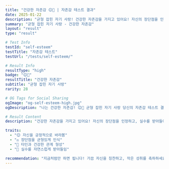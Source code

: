 ```yaml
---
title: "건강한 자존감 😊💖 | 자존감 테스트 결과"
date: 2025-01-22
description: "균형 잡힌 자기 사랑! 건강한 자존감을 가지고 있어요! 자신의 장단점을 인정하고, 실수를 받아들이며, 전반적으로 자신을 긍정적으로 바라봅니다. 타인과의 관계도 건강하게 유지할 수 있는 상태예요...."
summary: "균형 잡힌 자기 사랑 - 건강한 자존감"
layout: "result"
type: "result"

# Test Info
testId: "self-esteem"
testTitle: "자존감 테스트"
testUrl: "/tests/self-esteem/"

# Result Info
resultType: "high"
badge: "😊💖"
resultTitle: "건강한 자존감"
subtitle: "균형 잡힌 자기 사랑"
rarity: 28

# OG Tags for Social Sharing
ogImage: "og-self-esteem-high.jpg"
ogDescription: "나는 건강한 자존감! 😊💖 균형 잡힌 자기 사랑 당신의 자존감 테스트 결과는?"

# Result Content
description: "건강한 자존감을 가지고 있어요! 자신의 장단점을 인정하고, 실수를 받아들이며, 전반적으로 자신을 긍정적으로 바라봅니다. 타인과의 관계도 건강하게 유지할 수 있는 상태예요."

traits:
  - "😊 자신을 긍정적으로 바라봄"
  - "⚖️ 장단점을 균형있게 인식"
  - "🤝 타인과 건강한 관계 형성"
  - "💚 실수를 자연스럽게 받아들임"

recommendation: "지금처럼만 하면 됩니다! 가끔 자신을 칭찬하고, 작은 성취를 축하하세요. 스스로에게 관대하면서도 성장을 멈추지 않는 당신이 좋아요."
---
```

